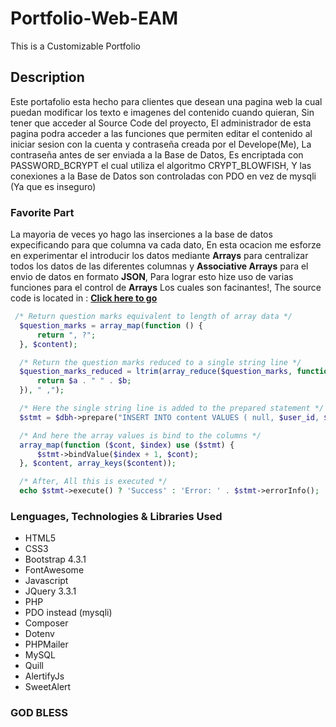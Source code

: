 # Portfolio-Web-EAM
This is a Customizable Portfolio

## Description
Este portafolio esta hecho para clientes que desean una pagina web la cual puedan modificar los texto e imagenes del contenido cuando quieran, Sin tener que acceder al Source Code del proyecto, El administrador de esta pagina podra acceder a las funciones que permiten editar el contenido al iniciar sesion con la cuenta y contraseña creada por el Develope(Me), La contraseña antes de ser enviada a la Base de Datos, Es encriptada con PASSWORD_BCRYPT el cual utiliza el algoritmo CRYPT_BLOWFISH, Y las conexiones a la Base de Datos son controladas con PDO en vez de mysqli (Ya que es inseguro)

### Favorite Part
La mayoria de veces yo hago las inserciones a la base de datos expecificando para que columna va cada dato, En esta ocacion me esforze en experimentar el introducir los datos mediante __Arrays__ para centralizar todos los datos de las diferentes columnas y __Associative Arrays__ para el envio de datos en formato __JSON__, Para lograr esto hize uso de varias funciones para el control de __Arrays__ Los cuales son facinantes!, The source code is located in : __[Click here to go](php/insert_initial_content.php)__
```php
 /* Return question marks equivalent to length of array data */
  $question_marks = array_map(function () {
      return ", ?";
  }, $content);

  /* Return the question marks reduced to a single string line */
  $question_marks_reduced = ltrim(array_reduce($question_marks, function ($a, $b) {
      return $a . " " . $b;
  }), " ,");

  /* Here the single string line is added to the prepared statement */
  $stmt = $dbh->prepare("INSERT INTO content VALUES ( null, $user_id, $question_marks_reduced )");

  /* And here the array values is bind to the columns */
  array_map(function ($cont, $index) use ($stmt) {
      $stmt->bindValue($index + 1, $cont);
  }, $content, array_keys($content));

  /* After, All this is executed */
  echo $stmt->execute() ? 'Success' : 'Error: ' . $stmt->errorInfo();
```


### Lenguages, Technologies & Libraries Used
* HTML5
* CSS3
* Bootstrap 4.3.1
* FontAwesome 
* Javascript
* JQuery 3.3.1
* PHP
* PDO instead (mysqli)
* Composer
* Dotenv
* PHPMailer
* MySQL
* Quill
* AlertifyJs
* SweetAlert

### GOD BLESS
